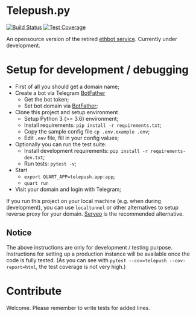 # Telepush.py

[![Build Status](https://travis-ci.com/JokerQyou/telepush.py.svg?branch=master)](https://travis-ci.com/JokerQyou/telepush.py)
[![Test Coverage](https://api.codeclimate.com/v1/badges/7231ab2e159bcbe6af3d/test_coverage)](https://codeclimate.com/github/JokerQyou/telepush.py/test_coverage)

An opensource version of the retired [ethbot service][ethbot_github]. Currently under development.

# Setup for development / debugging

- First of all you should get a domain name;
- Create a bot via Telegram [BotFather][botfather]
  - Get the bot token;
  - Set bot domain via [BotFather][botfather];
- Clone this project and setup environment
  - Setup Python 3 (>= 3.6) environment;
  - Install requirements: `pip install -r requirements.txt`;
  - Copy the sample config file `cp .env.example .env`;
  - Edit `.env` file, fill in your config values;
- Optionally you can run the test suite:
  - Install development requirements: `pip install -r requirements-dev.txt`;
  - Run tests: `pytest -v`;
- Start
  - `export QUART_APP=telepush.app:app`;
  - `quart run`
- Visit your domain and login with Telegram;

If you run this project on your local machine (e.g. when during development),
 you can use `localtunnel` or other alternatives to setup reverse proxy
 for your domain. [Serveo][serveo_website] is the recommended alternative.

## Notice

The above instructions are only for development / testing purpose.
Instructions for setting up a production instance will be available
 once the code is fully tested.
 (As you can see with `pytest --cov=telepush --cov-report=html`,
 the test coverage is not very high.)

# Contribute

Welcome. Please remember to write tests for added lines.

[ethbot_github]: https://github.com/JokerQyou/ethbot/
[botfather]: https://t.me/BotFather
[serveo_website]: https://serveo.net/